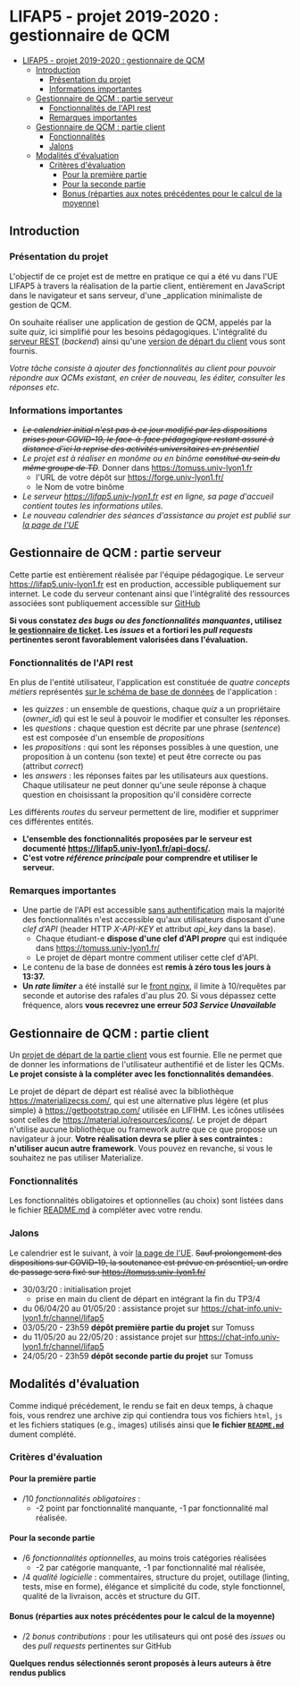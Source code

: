 LIFAP5 - projet 2019-2020 : gestionnaire de QCM
===============================================

- [LIFAP5 - projet 2019-2020 : gestionnaire de QCM](#lifap5---projet-2019-2020--gestionnaire-de-qcm)
  - [Introduction](#introduction)
    - [Présentation du projet](#pr%c3%a9sentation-du-projet)
    - [Informations importantes](#informations-importantes)
  - [Gestionnaire de QCM : partie serveur](#gestionnaire-de-qcm--partie-serveur)
    - [Fonctionnalités de l'API rest](#fonctionnalit%c3%a9s-de-lapi-rest)
    - [Remarques importantes](#remarques-importantes)
  - [Gestionnaire de QCM : partie client](#gestionnaire-de-qcm--partie-client)
    - [Fonctionnalités](#fonctionnalit%c3%a9s)
    - [Jalons](#jalons)
  - [Modalités d'évaluation](#modalit%c3%a9s-d%c3%a9valuation)
    - [Critères d'évaluation](#crit%c3%a8res-d%c3%a9valuation)
      - [Pour la première partie](#pour-la-premi%c3%a8re-partie)
      - [Pour la seconde partie](#pour-la-seconde-partie)
      - [Bonus (réparties aux notes précédentes pour le calcul de la moyenne)](#bonus-r%c3%a9parties-aux-notes-pr%c3%a9c%c3%a9dentes-pour-le-calcul-de-la-moyenne)


Introduction
------------

### Présentation du projet

L'objectif de ce projet est de mettre en pratique ce qui a été vu dans l'UE LIFAP5 à travers la réalisation de la partie client, entièrement en JavaScript dans le navigateur et sans serveur, d'une _application minimaliste de gestion de QCM. 

On souhaite réaliser une application de gestion de QCM, appelés par la suite _quiz_, ici simplifié pour les besoins pédagogiques. L'intégralité du [serveur REST](https://lifap5.univ-lyon1.fr/api-docs/) (_backend_) ainsi qu'une [version de départ du client](https://lifap5.univ-lyon1.fr/client/) vous sont fournis.

_Votre tâche consiste à ajouter des fonctionnalités au client pour pouvoir répondre aux QCMs existant, en créer de nouveau, les éditer, consulter les réponses etc._

### Informations importantes

 *  _~~Le calendrier initial n'est pas à ce jour modifié par les dispositions prises pour COVID-19, le face-à-face pédagogique restant assuré à distance d'ici la reprise des activités universitaires en présentiel~~_
  * _Le projet est à réaliser en monôme ou en binôme ~~constitué au sein du même groupe de TD~~._ Donner dans <https://tomuss.univ-lyon1.fr>
    * l'URL de votre dépôt sur <https://forge.univ-lyon1.fr/>
    * le Nom de votre binôme
 * _Le serveur <https://lifap5.univ-lyon1.fr> est en ligne, sa page d'accueil contient toutes les informations utiles._
 * _Le nouveau calendrier des séances d'assistance au projet est publié sur [la page de l'UE](https://perso.liris.cnrs.fr/romuald.thion/dokuwiki/doku.php?id=enseignement:lifap5:start#programme_et_supports_pedagogique)_
 

Gestionnaire de QCM : partie serveur
------------------------------------

Cette partie est entièrement réalisée par l'équipe pédagogique. Le serveur <https://lifap5.univ-lyon1.fr> est en production, accessible publiquement sur internet. Le code du serveur contenant ainsi que l'intégralité des ressources associées sont publiquement accessible sur [GitHub](https://github.com/romulusFR/lifap5-backend-2019-2020#readme)


**Si vous constatez _des bugs ou des fonctionnalités manquantes_, utilisez [le gestionnaire de ticket](https://github.com/romulusFR/lifap5-backend-2019-2020/issues). Les _issues_ et a fortiori les _pull requests_ pertinentes seront favorablement valorisées dans l'évaluation.**

### Fonctionnalités de l'API rest

En plus de l'entité utilisateur, l'application est constituée de _quatre concepts métiers_ représentés [sur le schéma de base de données](https://github.com/romulusFR/lifap5-backend-2019-2020/blob/master/database/schema.png) de l'application :

* les _quizzes_ : un ensemble de questions, chaque _quiz_ a un propriétaire (_owner_id_) qui est le seul à pouvoir le modifier et consulter les réponses. 
* les _questions_ : chaque question est décrite par une phrase (_sentence_) est est composée d'un ensemble de _propositions_
* les _propositions_ : qui sont les réponses possibles à une question, une proposition à un contenu (son texte) et peut être correcte ou pas (attribut _correct_)
* les _answers_ : les réponses faites par les utilisateurs aux questions. Chaque utilisateur ne peut donner qu'une seule réponse à chaque question en choisissant la proposition qu'il considère correcte

Les différents _routes_ du serveur permettent de lire, modifier et supprimer ces différentes entités.

* **L'ensemble des fonctionnalités proposées par le serveur est documenté <https://lifap5.univ-lyon1.fr/api-docs/>.**
* **C'est votre _référence principale_ pour comprendre et utiliser le serveur.**

### Remarques importantes

* Une partie de l'API est accessible [sans authentification](https://lifap5.univ-lyon1.fr/api-docs/#/public) mais la majorité des fonctionnalités n'est accessible qu'aux utilisateurs disposant d'une _clef d'API_ (header HTTP _X-API-KEY_ et attribut _api_key_ dans la base).
  * Chaque étudiant-e **dispose d'une clef d'API _propre_** qui est indiquée dans <https://tomuss.univ-lyon1.fr/>
  * Le projet de départ montre comment utiliser cette clef d'API.
* Le contenu de la base de données est **remis à zéro tous les jours à 13:37.**
* **Un _rate limiter_** a été installé sur le [front nginx](https://www.nginx.com/blog/rate-limiting-nginx/), il limite à 10/requêtes par seconde et autorise des rafales d'au plus 20. Si vous dépassez cette fréquence, alors **vous recevrez une erreur _503 Service Unavailable_** 

Gestionnaire de QCM : partie client
------------------------------------

Un [projet de départ de la partie client](https://lifap5.univ-lyon1.fr/client/) vous est fournie. Elle ne permet que de donner les informations de l'utilisateur authentifié et de lister les QCMs. **Le projet consiste à la compléter avec les fonctionnalités demandées**.

Le projet de départ de départ est réalisé avec la bibliothèque <https://materializecss.com/>, qui est une alternative plus légère (et plus simple) à <https://getbootstrap.com/> utilisée en LIFIHM. Les icônes utilisées sont celles de <https://material.io/resources/icons/>. Le projet de départ n'utilise aucune bibliothèque ou framework autre que ce que propose un navigateur à jour. **Votre réalisation devra se plier à ses contraintes : n'utiliser aucun autre framework**. Vous pouvez en revanche, si vous le souhaitez ne pas utiliser Materialize.

### Fonctionnalités

Les fonctionnalités obligatoires et optionnelles (au choix) sont listées dans le fichier [README.md](./client/README.md) à compléter avec votre rendu.


### Jalons

Le calendrier est le suivant, à voir [la page de l'UE](https://perso.liris.cnrs.fr/romuald.thion/dokuwiki/doku.php?id=enseignement:lifap5:start#programme_et_supports_pedagogique). ~~Sauf prolongement des dispositions sur COVID-19, la soutenance est prévue en présentiel, un ordre de passage sera fixé sur <https://tomuss.univ-lyon1.fr/>~~

* 30/03/20 : initialisation projet
  * prise en main du client de départ en intégrant la fin du TP3/4
* du 06/04/20 au 01/05/20 : assistance projet sur <https://chat-info.univ-lyon1.fr/channel/lifap5>
* 03/05/20 - 23h59 **dépôt première partie du projet** sur Tomuss
* du 11/05/20 au 22/05/20 : assistance projet sur <https://chat-info.univ-lyon1.fr/channel/lifap5>
* 24/05/20 - 23h59 **dépôt seconde partie du projet** sur Tomuss

Modalités d'évaluation
---------------------

Comme indiqué précédement, le rendu se fait en deux temps, à chaque fois, vous rendrez une archive zip qui contiendra tous vos fichiers `html`, `js` et les fichiers statiques (e.g., images) utilisés ainsi que **le fichier [`README.md`](./client/README.md)** dument complété.

### Critères d'évaluation

#### Pour la première partie

* /10 _fonctionnalités obligatoires_ :
    * -2 point par fonctionnalité manquante, -1 par fonctionnalité mal réalisée.

#### Pour la seconde partie

* /6 _fonctionnalités optionnelles_, au moins trois catégories réalisées
    * -2 par catégorie manquante, -1 par fonctionnalité mal réalisée,
* /4 _qualité logicielle_ : commentaires, structure du projet, outillage (linting, tests, mise en forme), élégance et simplicité du code, style fonctionnel, qualité de la livraison, accès et structure du GIT.

#### Bonus (réparties aux notes précédentes pour le calcul de la moyenne)

* /2 _bonus contributions_ : pour les utilisateurs qui ont posé des _issues_ ou des _pull requests_ pertinentes sur GitHub

**Quelques rendus sélectionnés seront proposés à leurs auteurs à être rendus publics**
